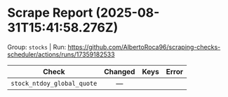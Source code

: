 # Scrape Report (2025-08-31T15:41:58.276Z)

Group: `stocks`  |  Run: https://github.com/AlbertoRoca96/scraping-checks-scheduler/actions/runs/17359182533

| Check | Changed | Keys | Error |
|---|:---:|:--|:--|
| `stock_ntdoy_global_quote` | — |  |  |
